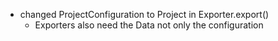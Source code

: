 - changed ProjectConfiguration to Project in Exporter.export()
  - Exporters also need the Data not only the configuration